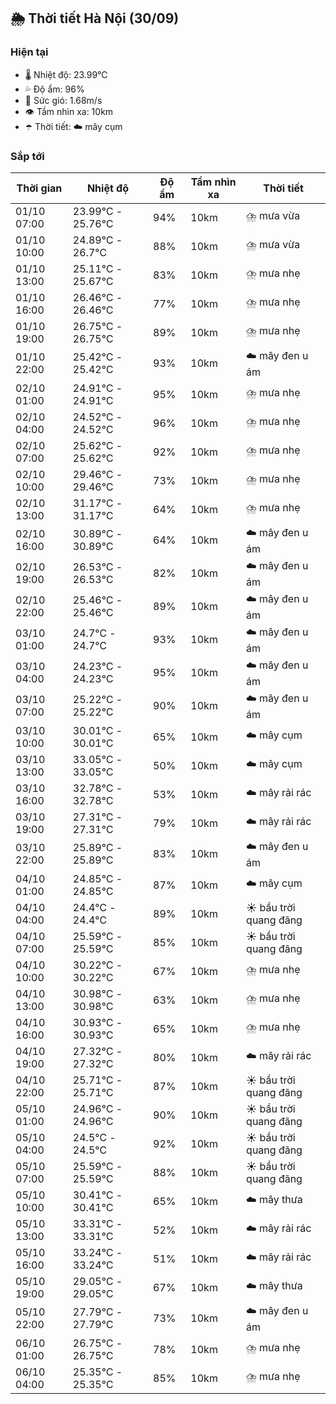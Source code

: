 ## 🌦️ Thời tiết Hà Nội (30/09)

### Hiện tại

- 🌡️ Nhiệt độ: 23.99℃
- 💦 Độ ẩm: 96%
- 💨 Sức gió: 1.68m/s
- 👁️ Tầm nhìn xa: 10km
- ☂️ Thời tiết: ☁️ mây cụm

### Sắp tới

| Thời gian | Nhiệt độ | Độ ẩm | Tầm nhìn xa | Thời tiết |
| --- | --- | --- | --- | --- |
| 01/10 07:00 | 23.99℃ - 25.76℃ | 94% | 10km | ⛈️ mưa vừa |
| 01/10 10:00 | 24.89℃ - 26.7℃ | 88% | 10km | ⛈️ mưa vừa |
| 01/10 13:00 | 25.11℃ - 25.67℃ | 83% | 10km | ⛈️ mưa nhẹ |
| 01/10 16:00 | 26.46℃ - 26.46℃ | 77% | 10km | ⛈️ mưa nhẹ |
| 01/10 19:00 | 26.75℃ - 26.75℃ | 89% | 10km | ⛈️ mưa nhẹ |
| 01/10 22:00 | 25.42℃ - 25.42℃ | 93% | 10km | ☁️ mây đen u ám |
| 02/10 01:00 | 24.91℃ - 24.91℃ | 95% | 10km | ⛈️ mưa nhẹ |
| 02/10 04:00 | 24.52℃ - 24.52℃ | 96% | 10km | ⛈️ mưa nhẹ |
| 02/10 07:00 | 25.62℃ - 25.62℃ | 92% | 10km | ⛈️ mưa nhẹ |
| 02/10 10:00 | 29.46℃ - 29.46℃ | 73% | 10km | ⛈️ mưa nhẹ |
| 02/10 13:00 | 31.17℃ - 31.17℃ | 64% | 10km | ⛈️ mưa nhẹ |
| 02/10 16:00 | 30.89℃ - 30.89℃ | 64% | 10km | ☁️ mây đen u ám |
| 02/10 19:00 | 26.53℃ - 26.53℃ | 82% | 10km | ☁️ mây đen u ám |
| 02/10 22:00 | 25.46℃ - 25.46℃ | 89% | 10km | ☁️ mây đen u ám |
| 03/10 01:00 | 24.7℃ - 24.7℃ | 93% | 10km | ☁️ mây đen u ám |
| 03/10 04:00 | 24.23℃ - 24.23℃ | 95% | 10km | ☁️ mây đen u ám |
| 03/10 07:00 | 25.22℃ - 25.22℃ | 90% | 10km | ☁️ mây đen u ám |
| 03/10 10:00 | 30.01℃ - 30.01℃ | 65% | 10km | ☁️ mây cụm |
| 03/10 13:00 | 33.05℃ - 33.05℃ | 50% | 10km | ☁️ mây cụm |
| 03/10 16:00 | 32.78℃ - 32.78℃ | 53% | 10km | ☁️ mây rải rác |
| 03/10 19:00 | 27.31℃ - 27.31℃ | 79% | 10km | ☁️ mây rải rác |
| 03/10 22:00 | 25.89℃ - 25.89℃ | 83% | 10km | ☁️ mây đen u ám |
| 04/10 01:00 | 24.85℃ - 24.85℃ | 87% | 10km | ☁️ mây cụm |
| 04/10 04:00 | 24.4℃ - 24.4℃ | 89% | 10km | ☀️ bầu trời quang đãng |
| 04/10 07:00 | 25.59℃ - 25.59℃ | 85% | 10km | ☀️ bầu trời quang đãng |
| 04/10 10:00 | 30.22℃ - 30.22℃ | 67% | 10km | ⛈️ mưa nhẹ |
| 04/10 13:00 | 30.98℃ - 30.98℃ | 63% | 10km | ⛈️ mưa nhẹ |
| 04/10 16:00 | 30.93℃ - 30.93℃ | 65% | 10km | ⛈️ mưa nhẹ |
| 04/10 19:00 | 27.32℃ - 27.32℃ | 80% | 10km | ☁️ mây rải rác |
| 04/10 22:00 | 25.71℃ - 25.71℃ | 87% | 10km | ☀️ bầu trời quang đãng |
| 05/10 01:00 | 24.96℃ - 24.96℃ | 90% | 10km | ☀️ bầu trời quang đãng |
| 05/10 04:00 | 24.5℃ - 24.5℃ | 92% | 10km | ☀️ bầu trời quang đãng |
| 05/10 07:00 | 25.59℃ - 25.59℃ | 88% | 10km | ☀️ bầu trời quang đãng |
| 05/10 10:00 | 30.41℃ - 30.41℃ | 65% | 10km | ☁️ mây thưa |
| 05/10 13:00 | 33.31℃ - 33.31℃ | 52% | 10km | ☁️ mây rải rác |
| 05/10 16:00 | 33.24℃ - 33.24℃ | 51% | 10km | ☁️ mây rải rác |
| 05/10 19:00 | 29.05℃ - 29.05℃ | 67% | 10km | ☁️ mây thưa |
| 05/10 22:00 | 27.79℃ - 27.79℃ | 73% | 10km | ☁️ mây đen u ám |
| 06/10 01:00 | 26.75℃ - 26.75℃ | 78% | 10km | ⛈️ mưa nhẹ |
| 06/10 04:00 | 25.35℃ - 25.35℃ | 85% | 10km | ⛈️ mưa nhẹ |
